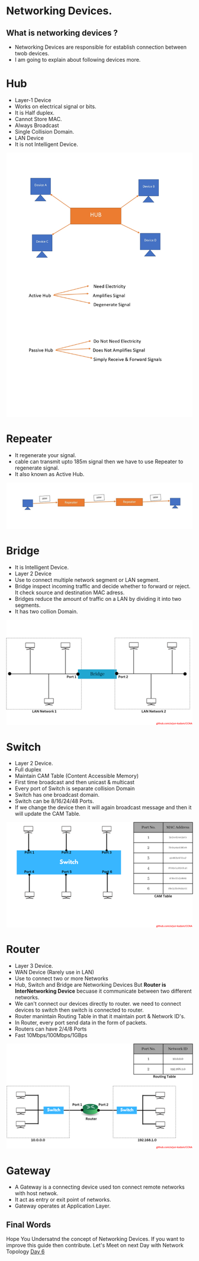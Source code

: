 # Networking Devices.

## What is networking devices ?
- Networking Devices are responsible for establish connection between twob devices.
- I am going to explain about following devices more.

# Hub
- Layer-1 Device
- Works on electrical signal or bits.
- It is Half duplex.
- Cannot Store MAC.
- Always Broadcast
- Single Collision Domain.
- LAN Device 
- It is not Intelligent Device.
<img src="Images/Hub.jpg?raw=true" alt="Hub Diagram">

# Repeater 
- It regenerate your signal.
- cable can transmit upto 185m signal then we have to use Repeater to regenerate signal.
- It also known as Active Hub.

<img src="Images/repeater.jpg?raw=true" alt="Repeater Diagram">

# Bridge
- It is Intelligent Device.
- Layer 2 Device
- Use to connect multiple network segment or LAN segment.
- Bridge inspect incoming traffic and decide whether to forward or reject. It check source and destination MAC adress.
- Bridges reduce the amount of traffic on a LAN by dividing it into two segments.
- It has two collion Domain.
<img src="Images/bridge.png?raw=true" alt="Bridge diagram">

# Switch
- Layer 2 Device.
- Full duplex
- Maintain CAM Table (Content Accessible Memory)
- First time broadcast and then unicast & multicast
- Every port of Switch is separate collision Domain
- Switch has one broadcast domain.
- Switch can be 8/16/24/48 Ports.
- If we change the device then it will again broadcast message and then it will update the CAM Table.
<img src="Images/switch.png?raw=true" alt="Switch Diagram">

# Router
- Layer 3 Device.
- WAN Device (Rarely use in LAN)
- Use to connect two or more Networks
- Hub, Switch and Bridge are Networking Devices But <b> Router is InterNetworking Device</b> becuase it communicate between two different networks.
- We can't connect our devices directly to router. we need to connect devices to switch then switch is connected to router.
- Router manintain Routing Table in that it maintain port & Network ID's.
- In Router, every port send data in the form of packets.
- Routers can have 2/4/8 Ports
-  Fast 10Mbps/100Mbps/1GBps
<img src="Images/router.png?raw=true" alt="Router Diagram">

# Gateway
- A Gateway is a connecting device used ton connect remote networks with host netwok.
- It act as entry or exit point of networks.
- Gateway operates at Application Layer.

## Final Words

Hope You Undersatnd the concept of Networking Devices. If you want to improve this guide then contribute. Let's Meet on next Day with Network Topology [Day 6](day06.md)